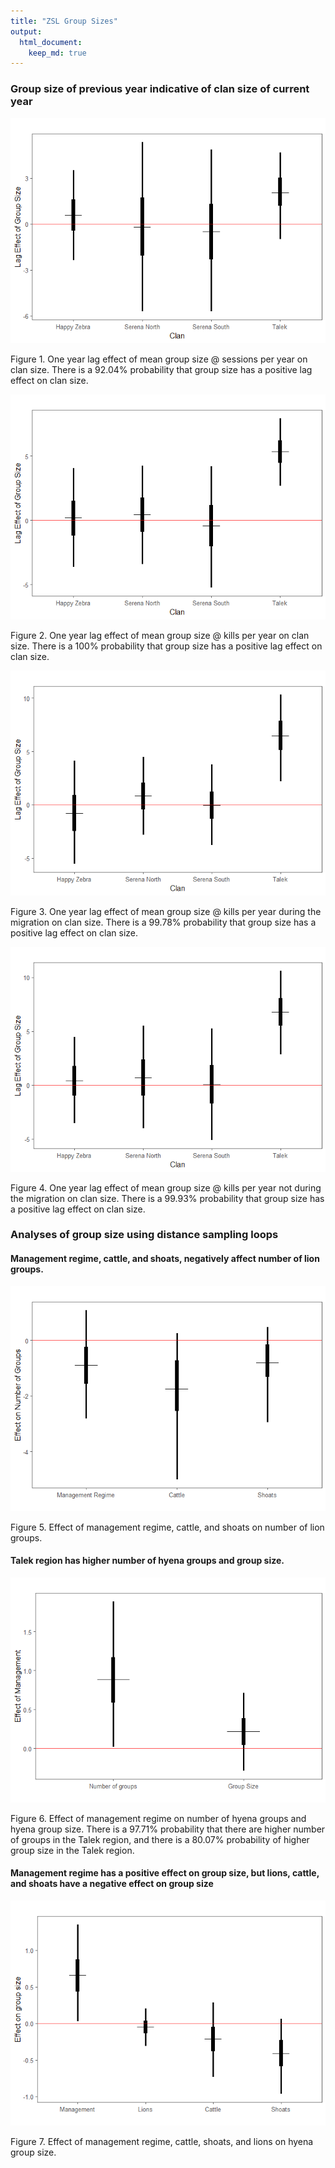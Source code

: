 ```yaml
---
title: "ZSL Group Sizes"
output: 
  html_document:
    keep_md: true
---
```




### Group size of previous year indicative of clan size of current year


![](ZSL_groupsize_files/figure-html/unnamed-chunk-3-1.png)<!-- -->

Figure 1. One year lag effect of mean group size @ sessions per year on clan size. There is a 92.04% probability that group size has a positive lag effect on clan size.


![](ZSL_groupsize_files/figure-html/unnamed-chunk-5-1.png)<!-- -->

Figure 2. One year lag effect of mean group size @ kills per year on clan size. There is a 100% probability that group size has a positive lag effect on clan size.


![](ZSL_groupsize_files/figure-html/unnamed-chunk-7-1.png)<!-- -->

Figure 3. One year lag effect of mean group size @ kills per year during the migration on clan size. There is a 99.78% probability that group size has a positive lag effect on clan size.


![](ZSL_groupsize_files/figure-html/unnamed-chunk-9-1.png)<!-- -->

Figure 4. One year lag effect of mean group size @ kills per year not during the migration on clan size. There is a 99.93% probability that group size has a positive lag effect on clan size.

### Analyses of group size using distance sampling loops

#### Management regime, cattle, and shoats, negatively affect number of lion groups.

![](ZSL_groupsize_files/figure-html/unnamed-chunk-10-1.png)<!-- -->

Figure 5. Effect of management regime, cattle, and shoats on number of lion groups.

#### Talek region has higher number of hyena groups and group size.

![](ZSL_groupsize_files/figure-html/unnamed-chunk-11-1.png)<!-- -->

Figure 6. Effect of management regime on number of hyena groups and hyena group size. There is a 97.71% probability that there are higher number of groups in the Talek region, and there is a 80.07% probability of higher group size in the Talek region.

#### Management regime has a positive effect on group size, but lions, cattle, and shoats have a negative effect on group size

![](ZSL_groupsize_files/figure-html/unnamed-chunk-12-1.png)<!-- -->

Figure 7. Effect of management regime, cattle, shoats, and lions on hyena group size.
